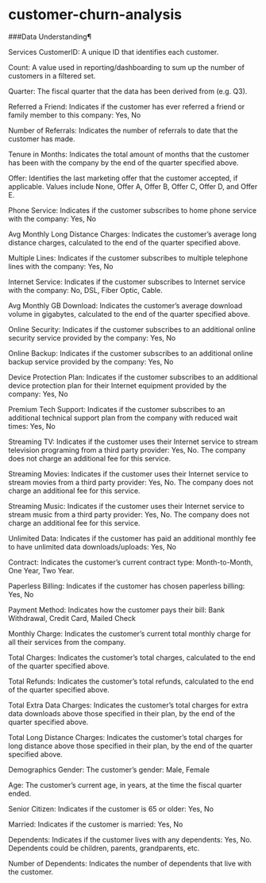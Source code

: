 # customer-churn-analysis
###Data Understanding¶


Services
CustomerID: A unique ID that identifies each customer.

Count: A value used in reporting/dashboarding to sum up the number of customers in a filtered set.

Quarter: The fiscal quarter that the data has been derived from (e.g. Q3).

Referred a Friend: Indicates if the customer has ever referred a friend or family member to this company: Yes, No

Number of Referrals: Indicates the number of referrals to date that the customer has made.

Tenure in Months: Indicates the total amount of months that the customer has been with the company by the end of the quarter specified above.

Offer: Identifies the last marketing offer that the customer accepted, if applicable. Values include None, Offer A, Offer B, Offer C, Offer D, and Offer E.

Phone Service: Indicates if the customer subscribes to home phone service with the company: Yes, No

Avg Monthly Long Distance Charges: Indicates the customer’s average long distance charges, calculated to the end of the quarter specified above.

Multiple Lines: Indicates if the customer subscribes to multiple telephone lines with the company: Yes, No

Internet Service: Indicates if the customer subscribes to Internet service with the company: No, DSL, Fiber Optic, Cable.

Avg Monthly GB Download: Indicates the customer’s average download volume in gigabytes, calculated to the end of the quarter specified above.

Online Security: Indicates if the customer subscribes to an additional online security service provided by the company: Yes, No

Online Backup: Indicates if the customer subscribes to an additional online backup service provided by the company: Yes, No

Device Protection Plan: Indicates if the customer subscribes to an additional device protection plan for their Internet equipment provided by the company: Yes, No

Premium Tech Support: Indicates if the customer subscribes to an additional technical support plan from the company with reduced wait times: Yes, No

Streaming TV: Indicates if the customer uses their Internet service to stream television programing from a third party provider: Yes, No. The company does not charge an additional fee for this service.

Streaming Movies: Indicates if the customer uses their Internet service to stream movies from a third party provider: Yes, No. The company does not charge an additional fee for this service.

Streaming Music: Indicates if the customer uses their Internet service to stream music from a third party provider: Yes, No. The company does not charge an additional fee for this service.

Unlimited Data: Indicates if the customer has paid an additional monthly fee to have unlimited data downloads/uploads: Yes, No

Contract: Indicates the customer’s current contract type: Month-to-Month, One Year, Two Year.

Paperless Billing: Indicates if the customer has chosen paperless billing: Yes, No

Payment Method: Indicates how the customer pays their bill: Bank Withdrawal, Credit Card, Mailed Check

Monthly Charge: Indicates the customer’s current total monthly charge for all their services from the company.

Total Charges: Indicates the customer’s total charges, calculated to the end of the quarter specified above.

Total Refunds: Indicates the customer’s total refunds, calculated to the end of the quarter specified above.

Total Extra Data Charges: Indicates the customer’s total charges for extra data downloads above those specified in their plan, by the end of the quarter specified above.

Total Long Distance Charges: Indicates the customer’s total charges for long distance above those specified in their plan, by the end of the quarter specified above.

Demographics
Gender: The customer’s gender: Male, Female

Age: The customer’s current age, in years, at the time the fiscal quarter ended.

Senior Citizen: Indicates if the customer is 65 or older: Yes, No

Married: Indicates if the customer is married: Yes, No

Dependents: Indicates if the customer lives with any dependents: Yes, No. Dependents could be children, parents, grandparents, etc.

Number of Dependents: Indicates the number of dependents that live with the customer.

